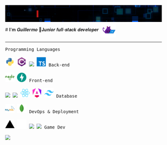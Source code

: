<img src="./hello.gif" style="display:block; margin-left:auto; margin-right:auto;" />


<div style="display:flex; align-items:center;">
   # 𝐈'𝐦 𝑮𝒖𝒊𝒍𝒍𝒆𝒓𝒎𝒐 👋  
  <span>𝐉𝒖𝒏𝒊𝒐𝒓 𝒇𝒖𝒍𝒍-𝒔𝒕𝒂𝒄𝒌 𝒅𝒆𝒗𝒆𝒍𝒐𝒑𝒆𝒓</span>
  <img src="./coding.gif" style="width:50px; height:auto; margin-left:6px;" />
</div>


----

<kbd>
  <kbd>Programming Languages</kbd>
  <br><br>
  <img width="30px" src="https://raw.githubusercontent.com/devicons/devicon/refs/heads/master/icons/python/python-original.svg" /> 
  <img width="30px" src="https://raw.githubusercontent.com/devicons/devicon/refs/heads/master/icons/csharp/csharp-original.svg" /> 
  <img width="30px" src="https://cdn.jsdelivr.net/gh/devicons/devicon/icons/javascript/javascript-original.svg" />
  <img width="30px" src="https://raw.githubusercontent.com/devicons/devicon/refs/heads/master/icons/typescript/typescript-original.svg" /> 
</kbd>

<kbd>
  <kbd>Back-end</kbd>
  <br><br>
  <img width="30px" src="https://raw.githubusercontent.com/devicons/devicon/refs/heads/master/icons/nodejs/nodejs-plain-wordmark.svg" />
  <img width="30px" src="https://raw.githubusercontent.com/devicons/devicon/refs/heads/master/icons/fastapi/fastapi-original.svg" />
</kbd>

<kbd>
  <kbd>Front-end</kbd>
  <br><br>
  <img width="30px" src="https://cdn.jsdelivr.net/gh/devicons/devicon/icons/html5/html5-original.svg" /> 
  <img width="30px" src="https://cdn.jsdelivr.net/gh/devicons/devicon/icons/css3/css3-plain.svg" /> 
  <img width="30px" src="https://raw.githubusercontent.com/devicons/devicon/refs/heads/master/icons/react/react-original.svg" /> 
  <img width="30px" src="https://raw.githubusercontent.com/devicons/devicon/refs/heads/master/icons/angular/angular-original.svg" />
  <img width="30px" src="https://raw.githubusercontent.com/devicons/devicon/refs/heads/master/icons/tailwindcss/tailwindcss-original.svg" />
</kbd>

<kbd>
  <kbd>Database</kbd>
  <br><br>
  <img width="30px" src="https://raw.githubusercontent.com/devicons/devicon/refs/heads/master/icons/mysql/mysql-original-wordmark.svg" />
  <img width="30px" src="https://raw.githubusercontent.com/devicons/devicon/refs/heads/master/icons/mongodb/mongodb-original.svg" />
</kbd>

<kbd>
  <kbd>DevOps & Deployment</kbd>
  <br><br>
  <img width="30px" src="https://raw.githubusercontent.com/devicons/devicon/refs/heads/master/icons/vercel/vercel-original.svg" />
  <img width="30px" src="https://raw.githubusercontent.com/devicons/devicon/refs/heads/master/icons/railway/railway-original.svg" />
  <img width="30px" src="https://cdn.jsdelivr.net/gh/devicons/devicon/icons/git/git-plain.svg" />
  <img width="30px" src="https://cdn.jsdelivr.net/gh/devicons/devicon/icons/docker/docker-plain.svg" />
</kbd>

<kbd>
  <kbd>Game Dev</kbd>
  <br><br>
  <img width="30px" src="https://cdn.jsdelivr.net/gh/devicons/devicon/icons/unity/unity-original.svg" />
</kbd>
